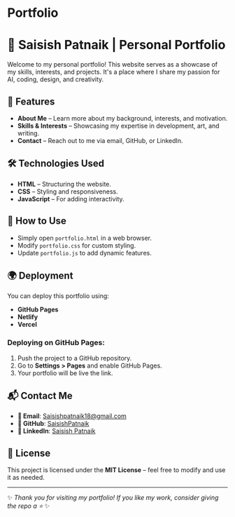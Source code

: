 # Portfolio
# 🚀 Saisish Patnaik | Personal Portfolio 

Welcome to my personal portfolio! This website serves as a showcase of my skills, interests, and projects. It's a place where I share my passion for AI, coding, design, and creativity.

## 🌟 Features
- **About Me** – Learn more about my background, interests, and motivation.
- **Skills & Interests** – Showcasing my expertise in development, art, and writing.
- **Contact** – Reach out to me via email, GitHub, or LinkedIn.

## 🛠 Technologies Used
- **HTML** – Structuring the website.
- **CSS** – Styling and responsiveness.
- **JavaScript** – For adding interactivity.

## 🎯 How to Use
- Simply open `portfolio.html` in a web browser.
- Modify `portfolio.css` for custom styling.
- Update `portfolio.js` to add dynamic features.

## 🌍 Deployment
You can deploy this portfolio using:
- **GitHub Pages**
- **Netlify**
- **Vercel**

### Deploying on GitHub Pages:
1. Push the project to a GitHub repository.
2. Go to **Settings > Pages** and enable GitHub Pages.
3. Your portfolio will be live the link.

## 📬 Contact Me
- **📧 Email**: Saisishpatnaik18@gmail.com
- **🐙 GitHub**: [SaisishPatnaik](https://github.com/SaisishPatnaik)
- **🔗 LinkedIn**: [Saisish Patnaik](https://www.linkedin.com/in/saisish-patnaik-45b635323)

## 📜 License
This project is licensed under the **MIT License** – feel free to modify and use it as needed.

---
✨ _Thank you for visiting my portfolio! If you like my work, consider giving the repo a ⭐_ ✨

